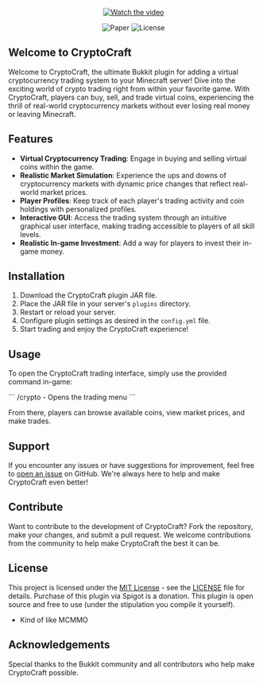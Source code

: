 <center>

[![Watch the video](https://img.youtube.com/vi/oDBK9DIVhls/0.jpg)](https://www.youtube.com/watch?v=oDBK9DIVhls)

![Paper](https://img.shields.io/badge/Paper-1.20+-white.svg) ![License](https://img.shields.io/badge/License-MIT-blue.svg)

</center>

## Welcome to CryptoCraft

Welcome to CryptoCraft, the ultimate Bukkit plugin for adding a virtual cryptocurrency trading system to your Minecraft server! Dive into the exciting world of crypto trading right from within your favorite game. With CryptoCraft, players can buy, sell, and trade virtual coins, experiencing the thrill of real-world cryptocurrency markets without ever losing real money or leaving Minecraft.

## Features

- **Virtual Cryptocurrency Trading**: Engage in buying and selling virtual coins within the game.
- **Realistic Market Simulation**: Experience the ups and downs of cryptocurrency markets with dynamic price changes that reflect real-world market prices.
- **Player Profiles**: Keep track of each player's trading activity and coin holdings with personalized profiles.
- **Interactive GUI**: Access the trading system through an intuitive graphical user interface, making trading accessible to players of all skill levels.
- **Realistic In-game Investment**: Add a way for players to invest their in-game money.

## Installation

1. Download the CryptoCraft plugin JAR file.
2. Place the JAR file in your server's `plugins` directory.
3. Restart or reload your server.
4. Configure plugin settings as desired in the `config.yml` file.
5. Start trading and enjoy the CryptoCraft experience!

## Usage

To open the CryptoCraft trading interface, simply use the provided command in-game:

\```
/crypto - Opens the trading menu
\```

From there, players can browse available coins, view market prices, and make trades.

## Support

If you encounter any issues or have suggestions for improvement, feel free to [open an issue](https://github.com/s5y-ux/CryptoCraft/issues) on GitHub. We're always here to help and make CryptoCraft even better!

## Contribute

Want to contribute to the development of CryptoCraft? Fork the repository, make your changes, and submit a pull request. We welcome contributions from the community to help make CryptoCraft the best it can be.

## License

This project is licensed under the [MIT License](https://opensource.org/license/MIT) - see the [LICENSE](https://github.com/s5y-ux/CryptoCraft/blob/main/LICENSE) file for details. Purchase of this plugin via Spigot is a donation. This plugin is open source and free to use (under the stipulation you compile it yourself).
- Kind of like MCMMO

## Acknowledgements

Special thanks to the Bukkit community and all contributors who help make CryptoCraft possible.
